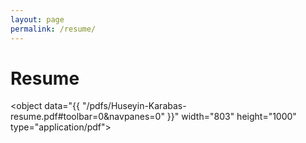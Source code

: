 ```yaml
---
layout: page
permalink: /resume/
---
```


# Resume

<object data="{{ "/pdfs/Huseyin-Karabas-resume.pdf#toolbar=0&navpanes=0" }}" width="803" height="1000" type="application/pdf"></object>
